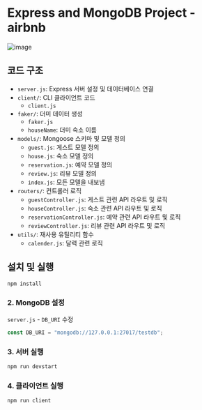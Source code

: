 # Express and MongoDB Project - airbnb

![image](https://github.com/user-attachments/assets/be708835-a948-46b7-97db-5f7ff8ad7a21)


## 코드 구조
-   `server.js`: Express 서버 설정 및 데이터베이스 연결
-   `client/`: CLI 클라이언트 코드
    -   `client.js`
-   `faker/`: 더미 데이터 생성
    -   `faker.js`
    -   `houseName`: 더미 숙소 이름
-   `models/`: Mongoose 스키마 및 모델 정의
    -   `guest.js`: 게스트 모델 정의
    -   `house.js`: 숙소 모델 정의
    -   `reservation.js`: 예약 모델 정의
    -   `review.js`: 리뷰 모델 정의
    -   `index.js`: 모든 모델을 내보냄
-   `routers/`: 컨트롤러 로직
    -   `guestController.js`: 게스트 관련 API 라우트 및 로직
    -   `houseController.js`: 숙소 관련 API 라우트 및 로직
    -   `reservationController.js`: 예약 관련 API 라우트 및 로직
    -   `reviewController.js`: 리뷰 관련 API 라우트 및 로직
-   `utils/`: 재사용 유틸리티 함수
    -   `calender.js`: 달력 관련 로직

## 설치 및 실행

```bash
npm install
```

### 2. MongoDB 설정

`server.js` - `DB_URI` 수정

```javascript
const DB_URI = "mongodb://127.0.0.1:27017/testdb";
```

### 3. 서버 실행

```bash
npm run devstart
```

### 4. 클라이언트 실행

```bash
npm run client
```
